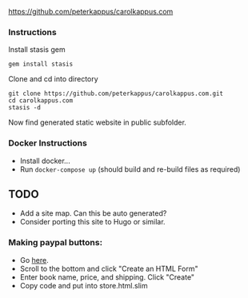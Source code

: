 https://github.com/peterkappus/carolkappus.com

### Instructions

Install stasis gem

	gem install stasis

Clone and cd into directory

	git clone https://github.com/peterkappus/carolkappus.com.git
	cd carolkappus.com
	stasis -d

Now find generated static website in public subfolder.

### Docker Instructions

- Install docker...
- Run `docker-compose up` (should build and re-build files as required)

## TODO

- Add a site map. Can this be auto generated?
- Consider porting this site to Hugo or similar.


### Making paypal buttons:
- Go [here](https://www.paypal.com/bm/cgi-bin/webscr?cmd=_singleitem-intro-outside).
- Scroll to the bottom and click "Create an HTML Form"
- Enter book name, price, and shipping. Click "Create"
- Copy code and put into store.html.slim
